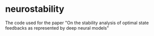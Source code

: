 # neurostability
The code used for the paper "On the stability analysis of optimal state feedbacks as represented by deep neural models"
